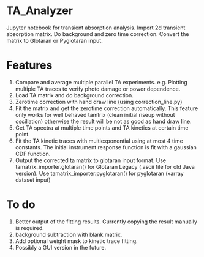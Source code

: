 # TA_Analyzer
Jupyter notebook for transient absorption analysis. Import 2d transient absorption matrix. Do background and zero time correction. Convert the matrix to Glotaran or Pyglotaran input. 

# Features
1. Compare and average multiple parallel TA experiments. e.g. Plotting multiple TA traces to verify photo damage or power dependence. 
2. Load TA matrix and do background correction.
3. Zerotime correction with hand draw line (using correction_line.py)
4. Fit the matrix and get the zerotime correction automatically. This feature only works for well behaved tamtrix (clean initial riseup without oscillation) otherwise the result will be not as good as hand draw line.
5. Get TA spectra at multiple time points and TA kinetics at certain time point.
6. Fit the TA kinetic traces with multiexponential using at most 4 time constants. The initial instrument response function is fit with a gaussian CDF function.
7. Output the corrected ta matrix to glotaran input format. Use tamatrix_importer.glotaran() for Glotaran Legacy (.ascii file for old Java version). Use tamatrix_importer.pyglotaran() for pyglotaran (xarray dataset input)

# To do
1. Better output of the fitting results. Currently copying the result manually is required.
2. background subtraction with blank matrix.
3. Add optional weight mask to kinetic trace fitting.
4. Possibly a GUI version in the future.
